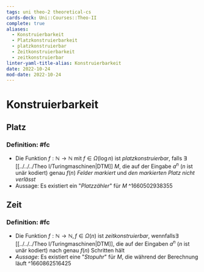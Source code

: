 ```yaml
---
tags: uni theo-2 theoretical-cs
cards-deck: Uni::Courses::Theo-II
complete: true
aliases:
  - Konstruierbarkeit
  - Platzkonstruierbarkeit
  - platzkonstruierbar
  - Zeitkonstruierbarkeit
  - zeitkonstruierbar
linter-yaml-title-alias: Konstruierbarkeit
date: 2022-10-24
mod-date: 2022-10-24
---
```


# Konstruierbarkeit

## Platz

### Definition: #fc
- Die Funktion $f:\mathbb{N}\rightarrow\mathbb{N}$ mit $f\in\Omega(\log n)$ ist *platzkonstruierbar*, falls $\exists$ [[../../../Theo I/Turingmaschinen|DTM]] $M$, die auf der Eingabe $a^n$ ($n$ ist unär kodiert) genau $f(n)$ *Felder markiert* und *den markierten Platz nicht verlässt*
- Aussage: Es existiert ein "*Platzzähler*" für $M$
^1660502938355

## Zeit

### Definition: #fc
- Die Funktion $f:\mathbb{N}\rightarrow\mathbb{N},f\in\Omega(n)$ ist *zeitkonstruierbar*, wennfalls$\exists$ [[../../../Theo I/Turingmaschinen|DTM]], die auf der Eingaben $a^n$ ($n$ ist unär kodiert) nach genau $f(n)$ Schritten hält
- *Aussage*: Es existiert eine "*Stopuhr*" für $M$, die während der Berechnung läuft
^1660862516425

